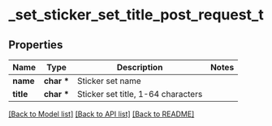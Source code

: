 # _set_sticker_set_title_post_request_t

## Properties
Name | Type | Description | Notes
------------ | ------------- | ------------- | -------------
**name** | **char \*** | Sticker set name | 
**title** | **char \*** | Sticker set title, 1-64 characters | 

[[Back to Model list]](../README.md#documentation-for-models) [[Back to API list]](../README.md#documentation-for-api-endpoints) [[Back to README]](../README.md)


